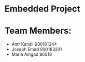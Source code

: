 # Embedded Project


# Team Members:
  * Amr Kandil   900181344
  * Joseph Emad  900183201
  * Maria Amgad  90018
